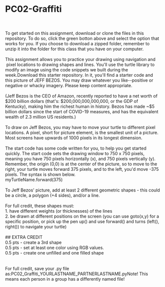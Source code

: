 # PC02-Graffiti
<br>
<br>
To get started on this assignment, download or clone the files in this repository. To do so, click the green botton above and select the option that works for you. If you choose to download a zipped folder, remember to unzip it into the folder for this class that you have on your computer.

<br>
<br>
This assignment allows you to practice your drawing using navigation and  pixel locations to drawing shapes and lines. You'll use the turtle library to modify an image using the code snippets we built during the week.Download this starter repository. In it, you'll find a starter code and this picture of JEFF BEZOS. You may draw whatever you like--positive or negative or whacky imagery. Please keep content appropriate.
<br><br>
(Jeff Bezos is the CEO of Amazon, recently reported to have a net worth of $200 billion dollars (that's: $200,000,000,000,000, or the GDP of Kentucky), making him the richest human in history. Bezos has made ~$5 billion dollars since the start of COVID-19 measures, and has the equivalent wealth of 2.3 million US residents.)
<br><br>
To draw on Jeff Bezos, you may have to move your turtle to different pixel locations. A pixel, short for picture element, is the smallest unit of a picture. Most screens have upwards of 1000 pixels in its longest dimension. 
<br><br>
The start code has some code written for you, to help you get started quickly. The start code sets the drawing window to 750 x 750 pixels, meaning you have 750 pixels horizontally (x), and 750 pixels vertically (y). Remember, the origin (0,0) is at the center of the picture, so to move to the right, your turtle moves forward 375 pixels, and to the left, you'd move -375 pixels. The syntax is shown below.
<br>
myTurtleName.forward(375)
<br><br>
To Jeff Bezos' picture, add at least 2 different geometric shapes - this could be a circle, a polygon (+4 sides), and/or a line.
<br><br>
For full credit, these shapes must:<br>
1.  have different weights (or thicknesses) of the lines<br>
2.  be drawn at different positions on the screen (you can use goto(x,y) for a specific position, or pick up the pen up() and use forward() and turns (left(), right()) to navigate your turtle)
<br>
<br>
## EXTRA CREDIT<br>
0.5 pts - create a 3rd shape<br>
0.5 pts - set at least one color using RGB values.<br>
0.5 pts - create one unfilled and one filled shape<br>
<br><br>
For full credit, save your .py file as:PC02_Graffiti_YOURLASTNAME_PARTNERLASTNAME.pyNote! This means each person in a group has a differently named file!
